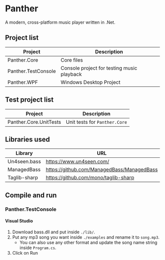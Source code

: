 # Panther
A modern, cross-platform music player written in .Net.

## Project list
| Project | Description |
|-|-|
| Panther.Core | Core files |
| Panther.TestConsole | Console project for testing music playback |
| Panther.WPF | Windows Desktop Project |

## Test project list
| Project | Description |
|-|-|
| Panther.Core.UnitTests | Unit tests for `Panther.Core` |

## Libraries used
| Library | URL |
|-|-|
| Un4seen.bass | https://www.un4seen.com/ |
| ManagedBass | https://github.com/ManagedBass/ManagedBass |
| Taglib-sharp | https://github.com/mono/taglib-sharp |

## Compile and run

### Panther.TestConsole

#### Visual Studio
1.	Download bass.dll and put inside `./lib/`.
2.	Put any mp3 song you want inside `./examples` and rename it to `song.mp3`.
	*	You can also use any other format and update the song name string inside `Program.cs`.
3.	Click on Run
